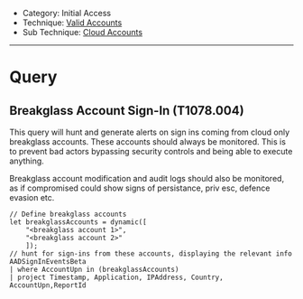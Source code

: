 - Category: Initial Access
- Technique: [Valid Accounts](https://attack.mitre.org/techniques/T1078/)
- Sub Technique: [Cloud Accounts](https://attack.mitre.org/techniques/T1078/004/)
---
# Query

## Breakglass Account Sign-In (T1078.004)

This query will hunt and generate alerts on sign ins coming from cloud only breakglass accounts. These accounts should always be monitored. This is to prevent bad actors bypassing security controls and being able to execute anything.

Breakglass account modification and audit logs should also be monitored, as if compromised could show signs of persistance, priv esc, defence evasion etc. 

```KQL
// Define breakglass accounts
let breakglassAccounts = dynamic([
    "<breakglass account 1>",
    "<breakglass account 2>"
    ]);
// hunt for sign-ins from these accounts, displaying the relevant info
AADSignInEventsBeta
| where AccountUpn in (breakglassAccounts)
| project Timestamp, Application, IPAddress, Country, AccountUpn,ReportId
```

